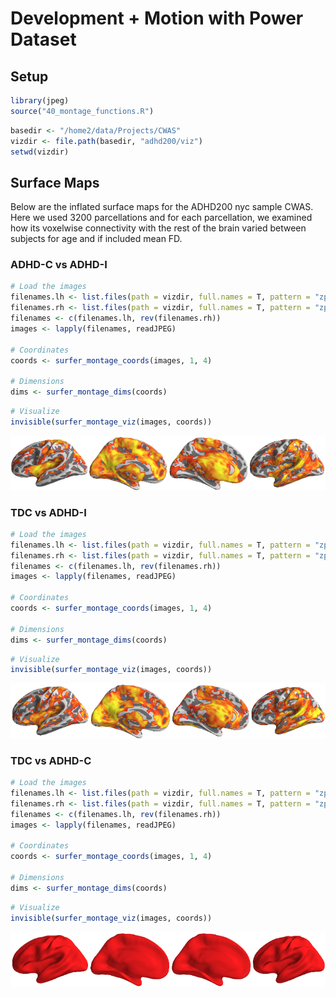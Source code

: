 # Development + Motion with Power Dataset

## Setup


```r
library(jpeg)
source("40_montage_functions.R")
```



```r
basedir <- "/home2/data/Projects/CWAS"
vizdir <- file.path(basedir, "adhd200/viz")
setwd(vizdir)
```


## Surface Maps

Below are the inflated surface maps for the ADHD200 nyc sample CWAS. Here we used 3200 parcellations and for each parcellation, we examined how its voxelwise connectivity with the rest of the brain varied between subjects for age and if included mean FD.

### ADHD-C vs ADHD-I


```r
# Load the images
filenames.lh <- list.files(path = vizdir, full.names = T, pattern = "zpics_surface_adhdc_vs_adhdi_lh_(med|lat)")
filenames.rh <- list.files(path = vizdir, full.names = T, pattern = "zpics_surface_adhdc_vs_adhdi_rh_(med|lat)")
filenames <- c(filenames.lh, rev(filenames.rh))
images <- lapply(filenames, readJPEG)

# Coordinates
coords <- surfer_montage_coords(images, 1, 4)

# Dimensions
dims <- surfer_montage_dims(coords)
```



```r
# Visualize
invisible(surfer_montage_viz(images, coords))
```

![plot of chunk adhdc-vs-adhdi-surface](figure/adhdc-vs-adhdi-surface.png) 



### TDC vs ADHD-I


```r
# Load the images
filenames.lh <- list.files(path = vizdir, full.names = T, pattern = "zpics_surface_tdc_vs_adhdi_lh_(med|lat)")
filenames.rh <- list.files(path = vizdir, full.names = T, pattern = "zpics_surface_tdc_vs_adhdi_rh_(med|lat)")
filenames <- c(filenames.lh, rev(filenames.rh))
images <- lapply(filenames, readJPEG)

# Coordinates
coords <- surfer_montage_coords(images, 1, 4)

# Dimensions
dims <- surfer_montage_dims(coords)
```



```r
# Visualize
invisible(surfer_montage_viz(images, coords))
```

![plot of chunk tdc-vs-adhdi-surface](figure/tdc-vs-adhdi-surface.png) 



### TDC vs ADHD-C


```r
# Load the images
filenames.lh <- list.files(path = vizdir, full.names = T, pattern = "zpics_surface_tdc_vs_adhdc_lh_(med|lat)")
filenames.rh <- list.files(path = vizdir, full.names = T, pattern = "zpics_surface_tdc_vs_adhdc_rh_(med|lat)")
filenames <- c(filenames.lh, rev(filenames.rh))
images <- lapply(filenames, readJPEG)

# Coordinates
coords <- surfer_montage_coords(images, 1, 4)

# Dimensions
dims <- surfer_montage_dims(coords)
```



```r
# Visualize
invisible(surfer_montage_viz(images, coords))
```

![plot of chunk tdc-vs-adhdc-surface](figure/tdc-vs-adhdc-surface.png) 


